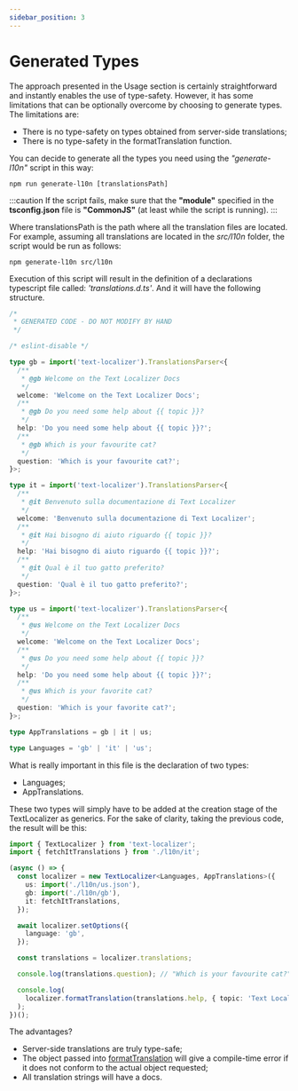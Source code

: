 ```yaml
---
sidebar_position: 3
---
```


# Generated Types

The approach presented in the Usage section is certainly straightforward and instantly enables the use of type-safety.
However, it has some limitations that can be optionally overcome by choosing to generate types.
The limitations are:

- There is no type-safety on types obtained from server-side translations;
- There is no type-safety in the formatTranslation function.

You can decide to generate all the types you need using the _"generate-l10n"_ script in this way:

```shell
npm run generate-l10n [translationsPath]
```

:::caution
If the script fails, make sure that the **"module"** specified in the **tsconfig.json** file is **"CommonJS"** (at least while the script is running).
:::

Where translationsPath is the path where all the translation files are located. For example, assuming all translations are located in the _src/l10n_ folder, the script would be run as follows:

```shell
npm generate-l10n src/l10n
```

Execution of this script will result in the definition of a declarations typescript file called: _'translations.d.ts'_. And it will have the following structure.

```ts title="src/l10n/translations.d.ts"
/*
 * GENERATED CODE - DO NOT MODIFY BY HAND
 */

/* eslint-disable */

type gb = import('text-localizer').TranslationsParser<{
  /**
   * @gb Welcome on the Text Localizer Docs
   */
  welcome: 'Welcome on the Text Localizer Docs';
  /**
   * @gb Do you need some help about {{ topic }}?
   */
  help: 'Do you need some help about {{ topic }}?';
  /**
   * @gb Which is your favourite cat?
   */
  question: 'Which is your favourite cat?';
}>;

type it = import('text-localizer').TranslationsParser<{
  /**
   * @it Benvenuto sulla documentazione di Text Localizer
   */
  welcome: 'Benvenuto sulla documentazione di Text Localizer';
  /**
   * @it Hai bisogno di aiuto riguardo {{ topic }}?
   */
  help: 'Hai bisogno di aiuto riguardo {{ topic }}?';
  /**
   * @it Qual è il tuo gatto preferito?
   */
  question: 'Qual è il tuo gatto preferito?';
}>;

type us = import('text-localizer').TranslationsParser<{
  /**
   * @us Welcome on the Text Localizer Docs
   */
  welcome: 'Welcome on the Text Localizer Docs';
  /**
   * @us Do you need some help about {{ topic }}?
   */
  help: 'Do you need some help about {{ topic }}?';
  /**
   * @us Which is your favorite cat?
   */
  question: 'Which is your favorite cat?';
}>;

type AppTranslations = gb | it | us;

type Languages = 'gb' | 'it' | 'us';
```

What is really important in this file is the declaration of two types:

- Languages;
- AppTranslations.

These two types will simply have to be added at the creation stage of the TextLocalizer as generics.
For the sake of clarity, taking the previous code, the result will be this:

```ts title="src/index.ts"
import { TextLocalizer } from 'text-localizer';
import { fetchItTranslations } from './l10n/it';

(async () => {
  const localizer = new TextLocalizer<Languages, AppTranslations>({
    us: import('./l10n/us.json'),
    gb: import('./l10n/gb'),
    it: fetchItTranslations,
  });

  await localizer.setOptions({
    language: 'gb',
  });

  const translations = localizer.translations;

  console.log(translations.question); // "Which is your favourite cat?"

  console.log(
    localizer.formatTranslation(translations.help, { topic: 'Text Localizer' })
  );
})();
```

The advantages?

- Server-side translations are truly type-safe;
- The object passed into [formatTranslation](/docs/api-reference/text-localizer#formattranslation) will give a compile-time error if it does not conform to the actual object requested;
- All translation strings will have a docs.
